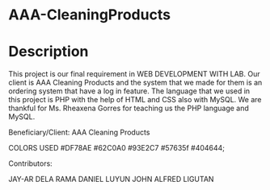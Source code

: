 # AAA-CleaningProducts
# Description

This project is our final requirement in WEB DEVELOPMENT WITH LAB. Our client is AAA Cleaning Products and the system that we made for them is an ordering system that have a log in feature. The language that we used in this project is PHP with the help of HTML and CSS also with MySQL. We are thankful for Ms. Rheaxena Gorres for teaching us the PHP language and MySQL.

Beneficiary/Client:
AAA Cleaning Products

COLORS USED
#DF78AE
#62C0A0
#93E2C7
#57635f
#404644;

Contributors:

JAY-AR DELA RAMA
DANIEL LUYUN
JOHN ALFRED LIGUTAN
